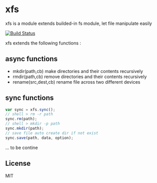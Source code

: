 xfs
======

xfs is a module extends builded-in fs module, let file manipulate easily

[![Build Status](https://secure.travis-ci.org/fishbar/xfs.png)](http://travis-ci.org/fishbar/xfs)


xfs extends the following functions :

## async functions
  * mkdir(path,cb) make directories and their contents recursively
  * rmdir(path,cb) remove directories and their contents recursively
  * rename(src,dest,cb) rename file across two different devices


## sync functions
```js
var sync = xfs.sync();
// shell > rm -r path
sync.rm(path);
// shell > mkdir -p path
sync.mkdir(path);
// save file auto create dir if not exist
sync.save(path, data, option);
```
  ... to be contine

## License

  MIT
